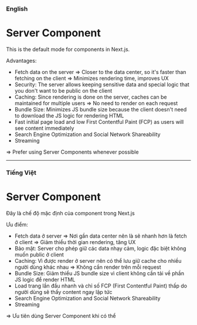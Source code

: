 ### English

# Server Component

This is the default mode for components in Next.js.

Advantages:

-   Fetch data on the server => Closer to the data center, so it's faster than fetching on the client => Minimizes rendering time, improves UX
-   Security: The server allows keeping sensitive data and special logic that you don't want to be public on the client
-   Caching: Since rendering is done on the server, caches can be maintained for multiple users => No need to render on each request
-   Bundle Size: Minimizes JS bundle size because the client doesn't need to download the JS logic for rendering HTML
-   Fast initial page load and low First Contentful Paint (FCP) as users will see content immediately
-   Search Engine Optimization and Social Network Shareability
-   Streaming

=> Prefer using Server Components whenever possible

---

### Tiếng Việt

# Server Component

Đây là chế độ mặc định của component trong Next.js

Ưu điểm:

-   Fetch data ở server => Nơi gần data center nên là sẽ nhanh hơn là fetch ở client => Giảm thiểu thời gian rendering, tăng UX
-   Bảo mật: Server cho phép giữ các data nhạy cảm, logic đặc biệt không muốn public ở client
-   Caching: Vì được render ở server nên có thể lưu giữ cache cho nhiều người dùng khác nhau => Không cần render trên mỗi request
-   Bundle Size: Giảm thiểu JS bundle size vì client không cần tải về phần JS logic để render HTML
-   Load trang lần đầu nhanh và chỉ số FCP (First Contentful Paint) thấp do người dùng sẽ thấy content ngay lập tức
-   Search Engine Optimization and Social Network Shareability
-   Streaming

=> Ưu tiên dùng Server Component khi có thể
